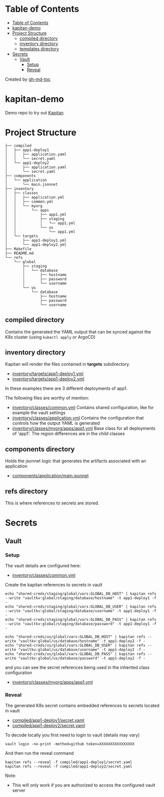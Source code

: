 Table of Contents
=================

   * [Table of Contents](#table-of-contents)
   * [kapitan-demo](#kapitan-demo)
   * [Project Structure](#project-structure)
      * [compiled directory](#compiled-directory)
      * [inventory directory](#inventory-directory)
      * [templates directory](#templates-directory)
   * [Secrets](#secrets)
      * [Vault](#vault)
         * [Setup](#setup)
         * [Reveal](#reveal)

Created by [gh-md-toc](https://github.com/ekalinin/github-markdown-toc)

# kapitan-demo

Demo repo to try out [Kapitan](https://kapitan.dev/)

# Project Structure

```
├── compiled
│   ├── app1-deploy1
│   │   ├── application.yaml
│   │   └── secret.yaml
│   └── app1-deploy2
│       ├── application.yaml
│       └── secret.yaml
├── components
│   └── application
│       └── main.jsonnet
├── inventory
│   ├── classes
│   │   ├── application.yml
│   │   ├── common.yml
│   │   └── myorg
│   │       └── apps
│   │           ├── app1.yml
│   │           ├── staging
│   │           │   └── app1.yml
│   │           └── us
│   │               └── app1.yml
│   └── targets
│       ├── app1-deploy1.yml
│       └── app1-deploy2.yml
├── Makefile
├── README.md
└── refs
    └── global
        ├── staging
        │   └── database
        │       ├── hostname
        │       ├── password
        │       └── username
        └── us
            └── database
                ├── hostname
                ├── password
                └── username

```

## compiled directory

Contains the generated the YAML output that can be synced against the K8s cluster (using ```kubectl apply``` or ArgoCD)

## inventory directory

Kapitan will render the files contained in **targets** subdirectory. 

* [inventory/targets/app1-deploy1.yml](inventory/targets/app1-deploy1.yml)
* [inventory/targets/app1-deploy2.yml](inventory/targets/app1-deploy2.yml)

In these examples there are 3 different deployments of app1. 

The following files are worthy of mention:

* [inventory/classes/common.yml](inventory/classes/common.yml) Contains shared configuration, like for example the vault settings
* [inventory/classes/application.yml](inventory/classes/application.yml) Contains the configuration that controls how the output YAML is generated
* [inventory/classes/myorg/apps/app1.yml](inventory/classes/myorg/apps/app1.yml) Base class for all deployments of 'app1'. The region differences are in the child classes

## components directory

Holds the jsonnet logic that generates the artifacts associated with an application

* [components/application/main.jsonnet](components/application/main.jsonnet)

## refs directory

This is where references to secrets are stored.

# Secrets 

## Vault 

### Setup

The vault details are configured here:

* [inventory/classes/common.yml](inventory/classes/common.yml)

Create the kapitan references to secrets in vault

```
echo "shared-creds/staging/global/vars:GLOBAL_DB_HOST" | kapitan refs --write "vaultkv:global/staging/database/hostname" -t app1-deploy1 -f -
echo "shared-creds/staging/global/vars:GLOBAL_DB_USER" | kapitan refs --write "vaultkv:global/staging/database/username" -t app1-deploy1 -f -
echo "shared-creds/staging/global/vars:GLOBAL_DB_PASS" | kapitan refs --write "vaultkv:global/staging/database/password" -t app1-deploy1 -f -

echo "shared-creds/us/global/vars:GLOBAL_DB_HOST" | kapitan refs --write "vaultkv:global/us/database/hostname" -t app1-deploy2 -f -
echo "shared-creds/us/global/vars:GLOBAL_DB_USER" | kapitan refs --write "vaultkv:global/us/database/username" -t app1-deploy2 -f -
echo "shared-creds/us/global/vars:GLOBAL_DB_PASS" | kapitan refs --write "vaultkv:global/us/database/password" -t app1-deploy2 -f -
```

and you can see the secret references being used in the inherited class configuration

* [inventory/classes/myorg/apps/app1.yml](inventory/classes/myorg/apps/app1.yml)

### Reveal

The generated K8s secret contains embedded references to secrets located in vault

* [compiled/app1-deploy1/secret.yaml](compiled/app1-deploy1/secret.yaml)
* [compiled/app1-deploy2/secret.yaml](compiled/app1-deploy2/secret.yaml)

To decode locally you first need to login to vault (details may vary)

```
vault login -no-print -method=github token=XXXXXXXXXXXXXXXX
```

And then run the reveal command

```
kapitan refs --reveal -f compiled/app1-deploy1/secret.yaml
kapitan refs --reveal -f compiled/app1-deploy2/secret.yaml
```

Note:

* This will only work if you are authorized to access the configured vault server

